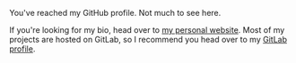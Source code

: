 You've reached my GitHub profile. Not much to see here.

If you're looking for my bio, head over to [my personal website][website]. Most of my projects are hosted on GitLab, so I recommend you head over to my [GitLab profile][gitlab]. 

[website]: https://iansmcb.ml
[gitlab]: https://gitlab.com/ian-s-mcb
